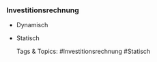 ### Investitionsrechnung

- Dynamisch
- Statisch

   Tags & Topics:
   #Investitionsrechnung
   #Statisch